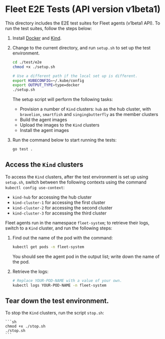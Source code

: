 # Fleet E2E Tests (API version v1beta1)

This directory includes the E2E test suites for Fleet agents (v1beta1 API). To run the 
test suites, follow the steps below:

1. Install [Docker](https://www.docker.com) and [Kind](https://kind.sigs.k8s.io/).

2. Change to the current directory, and run `setup.sh` to set up the test environment.

    ```sh
    cd ./test/e2e
    chmod +x ./setup.sh
    
    # Use a different path if the local set up is different.
    export KUBECONFIG=~/.kube/config
    export OUTPUT_TYPE=type=docker
    ./setup.sh
    ```

    The setup script will perform the following tasks:

    * Provision a number of `Kind` clusters: `hub` as the hub cluster, with `bravelion`, `smartfish`
      and `singingbutterfly` as the member clusters
    * Build the agent images
    * Upload the images to the `Kind` clusters
    * Install the agent images

3. Run the command below to start running the tests:

    ```sh
    go test .
    ```

## Access the `Kind` clusters

To access the `Kind` clusters, after the test environment is set up using `setup.sh`, switch
between the following contexts using the command `kubectl config use-context`:

* `kind-hub` for accessing the hub cluster
* `kind-cluster-1` for accessing the first cluster
* `kind-cluster-2` for accessing the second cluster
* `kind-cluster-3` for accessing the third cluster

Fleet agents run in the namespace `fleet-system`; to retrieve their logs, switch to a `Kind`
cluster, and run the following steps:

1. Find out the name of the pod with the command:

    ```sh
    kubectl get pods -n fleet-system
    ```

    You should see the agent pod in the output list; write down the name of the pod.

2. Retrieve the logs:

    ```sh
    # Replace YOUR-POD-NAME with a value of your own.
    kubectl logs YOUR-POD-NAME -n fleet-system
    ```

## Tear down the test environment.

To stop the `Kind` clusters, run the script `stop.sh`:

    ```sh
    chmod +x ./stop.sh
    ./stop.sh
    ```